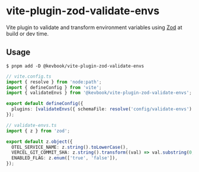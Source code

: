 # vite-plugin-zod-validate-envs

Vite plugin to validate and transform environment variables using [Zod](https://zod.dev/) at build or dev time.

## Usage

```shell
$ pnpm add -D @kevbook/vite-plugin-zod-validate-envs
```

```ts
// vite.config.ts
import { resolve } from 'node:path';
import { defineConfig } from 'vite';
import { validateEnvs } from '@kevbook/vite-plugin-zod-validate-envs';

export default defineConfig({
  plugins: [validateEnvs({ schemaFile: resolve('config/validate-envs') })],
});
```

```ts
// validate-envs.ts
import { z } from 'zod';

export default z.object({
  OTEL_SERVICE_NAME: z.string().toLowerCase(),
  VERCEL_GIT_COMMIT_SHA: z.string().transform((val) => val.substring(0, 8)),
  ENABLED_FLAG: z.enum(['true', 'false']),
});
```
